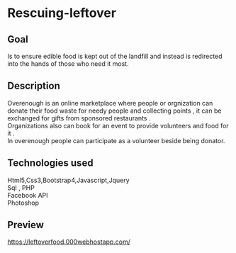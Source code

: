# Rescuing-leftover

## Goal
Is to ensure edible food is kept out of the landfill and instead is redirected into the hands of those who need it most.

## Description
Overenough is an online marketplace where people or orgnization can donate their food waste for needy people and collecting points , it can be exchanged for gifts from sponsored restaurants .
<br>
Organizations also can book for an event to provide volunteers and food for it .
<br>
In overenough people can participate as a volunteer beside being donator.


## Technologies used
Html5,Css3,Bootstrap4,Javascript,Jquery <br>
Sql , PHP  <br>
Facebook API <br>
Photoshop

## Preview
https://leftoverfood.000webhostapp.com/
